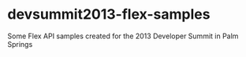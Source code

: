 devsummit2013-flex-samples
==========================

Some Flex API samples created for the 2013 Developer Summit in Palm Springs
